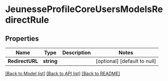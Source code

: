# JeunesseProfileCoreUsersModelsRedirectRule

## Properties
Name | Type | Description | Notes
------------ | ------------- | ------------- | -------------
**RedirectURL** | **string** |  | [optional] [default to null]

[[Back to Model list]](../README.md#documentation-for-models) [[Back to API list]](../README.md#documentation-for-api-endpoints) [[Back to README]](../README.md)


